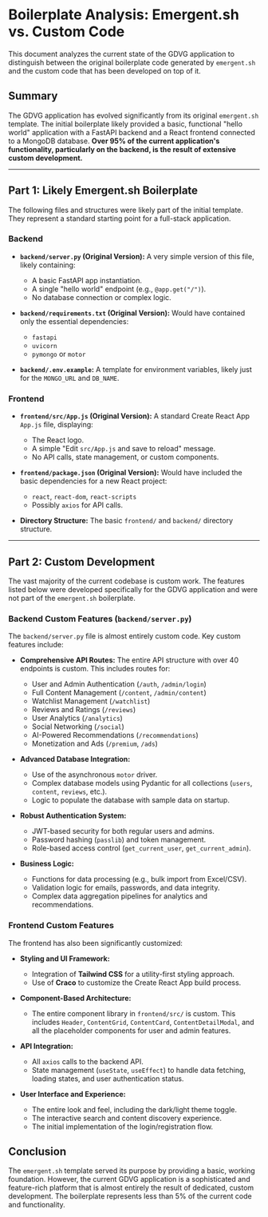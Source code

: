 # Boilerplate Analysis: Emergent.sh vs. Custom Code

This document analyzes the current state of the GDVG application to distinguish between the original boilerplate code generated by `emergent.sh` and the custom code that has been developed on top of it.

## Summary

The GDVG application has evolved significantly from its original `emergent.sh` template. The initial boilerplate likely provided a basic, functional "hello world" application with a FastAPI backend and a React frontend connected to a MongoDB database. **Over 95% of the current application's functionality, particularly on the backend, is the result of extensive custom development.**

---

## Part 1: Likely Emergent.sh Boilerplate

The following files and structures were likely part of the initial template. They represent a standard starting point for a full-stack application.

### Backend

- **`backend/server.py` (Original Version):** A very simple version of this file, likely containing:
  - A basic FastAPI app instantiation.
  - A single "hello world" endpoint (e.g., `@app.get("/")`).
  - No database connection or complex logic.

- **`backend/requirements.txt` (Original Version):** Would have contained only the essential dependencies:
  - `fastapi`
  - `uvicorn`
  - `pymongo` or `motor`

- **`backend/.env.example`:** A template for environment variables, likely just for the `MONGO_URL` and `DB_NAME`.

### Frontend

- **`frontend/src/App.js` (Original Version):** A standard Create React App `App.js` file, displaying:
  - The React logo.
  - A simple "Edit `src/App.js` and save to reload" message.
  - No API calls, state management, or custom components.

- **`frontend/package.json` (Original Version):** Would have included the basic dependencies for a new React project:
  - `react`, `react-dom`, `react-scripts`
  - Possibly `axios` for API calls.

- **Directory Structure:** The basic `frontend/` and `backend/` directory structure.

---

## Part 2: Custom Development

The vast majority of the current codebase is custom work. The features listed below were developed specifically for the GDVG application and were not part of the `emergent.sh` boilerplate.

### Backend Custom Features (`backend/server.py`)

The `backend/server.py` file is almost entirely custom code. Key custom features include:

- **Comprehensive API Routes:** The entire API structure with over 40 endpoints is custom. This includes routes for:
  - User and Admin Authentication (`/auth`, `/admin/login`)
  - Full Content Management (`/content`, `/admin/content`)
  - Watchlist Management (`/watchlist`)
  - Reviews and Ratings (`/reviews`)
  - User Analytics (`/analytics`)
  - Social Networking (`/social`)
  - AI-Powered Recommendations (`/recommendations`)
  - Monetization and Ads (`/premium`, `/ads`)

- **Advanced Database Integration:**
  - Use of the asynchronous `motor` driver.
  - Complex database models using Pydantic for all collections (`users`, `content`, `reviews`, etc.).
  - Logic to populate the database with sample data on startup.

- **Robust Authentication System:**
  - JWT-based security for both regular users and admins.
  - Password hashing (`passlib`) and token management.
  - Role-based access control (`get_current_user`, `get_current_admin`).

- **Business Logic:**
  - Functions for data processing (e.g., bulk import from Excel/CSV).
  - Validation logic for emails, passwords, and data integrity.
  - Complex data aggregation pipelines for analytics and recommendations.

### Frontend Custom Features

The frontend has also been significantly customized:

- **Styling and UI Framework:**
  - Integration of **Tailwind CSS** for a utility-first styling approach.
  - Use of **Craco** to customize the Create React App build process.

- **Component-Based Architecture:**
  - The entire component library in `frontend/src/` is custom. This includes `Header`, `ContentGrid`, `ContentCard`, `ContentDetailModal`, and all the placeholder components for user and admin features.

- **API Integration:**
  - All `axios` calls to the backend API.
  - State management (`useState`, `useEffect`) to handle data fetching, loading states, and user authentication status.

- **User Interface and Experience:**
  - The entire look and feel, including the dark/light theme toggle.
  - The interactive search and content discovery experience.
  - The initial implementation of the login/registration flow.

## Conclusion

The `emergent.sh` template served its purpose by providing a basic, working foundation. However, the current GDVG application is a sophisticated and feature-rich platform that is almost entirely the result of dedicated, custom development. The boilerplate represents less than 5% of the current code and functionality.

